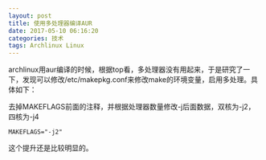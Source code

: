 ```yaml
---
layout: post
title: 使用多处理器编译AUR
date: 2017-05-10 06:16:20
categories: 技术
tags: Archlinux Linux
---
```


archlinux用aur编译的时候，根据top看，多处理器没有用起来，于是研究了一下，发现可以修改/etc/makepkg.conf来修改make的环境变量，启用多处理。具体如下：

去掉MAKEFLAGS前面的注释，并根据处理器数量修改-j后面数据，双核为-j2，四核为-j4

```  
MAKEFLAGS="-j2"
```

这个提升还是比较明显的。
